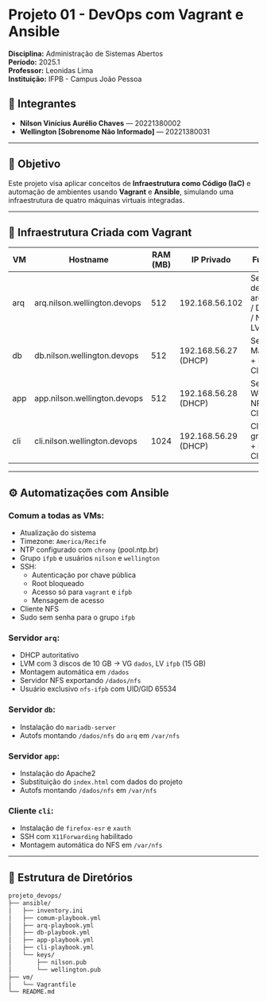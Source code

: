 # Projeto 01 - DevOps com Vagrant e Ansible

**Disciplina:** Administração de Sistemas Abertos  
**Período:** 2025.1  
**Professor:** Leonidas Lima  
**Instituição:** IFPB - Campus João Pessoa

## 👥 Integrantes

- **Nilson Vinícius Aurélio Chaves** — 20221380002
- **Wellington [Sobrenome Não Informado]** — 20221380031

---

## 🎯 Objetivo

Este projeto visa aplicar conceitos de **Infraestrutura como Código (IaC)** e automação de ambientes usando **Vagrant** e **Ansible**, simulando uma infraestrutura de quatro máquinas virtuais integradas.

---

## 🧱 Infraestrutura Criada com Vagrant

| VM    | Hostname                      | RAM (MB) | IP Privado         | Função             |
|-------|-------------------------------|----------|---------------------|---------------------|
| arq   | arq.nilson.wellington.devops  | 512      | 192.168.56.102      | Servidor de arquivos / DHCP / NFS / LVM |
| db    | db.nilson.wellington.devops   | 512      | 192.168.56.27 (DHCP) | Servidor MariaDB + NFS Cliente |
| app   | app.nilson.wellington.devops  | 512      | 192.168.56.28 (DHCP) | Servidor Web + NFS Cliente |
| cli   | cli.nilson.wellington.devops  | 1024     | 192.168.56.29 (DHCP) | Cliente gráfico + NFS Cliente |

---

## ⚙️ Automatizações com Ansible

### Comum a todas as VMs:
- Atualização do sistema
- Timezone: `America/Recife`
- NTP configurado com `chrony` (pool.ntp.br)
- Grupo `ifpb` e usuários `nilson` e `wellington`
- SSH:
  - Autenticação por chave pública
  - Root bloqueado
  - Acesso só para `vagrant` e `ifpb`
  - Mensagem de acesso
- Cliente NFS
- Sudo sem senha para o grupo `ifpb`

### Servidor `arq`:
- DHCP autoritativo
- LVM com 3 discos de 10 GB → VG `dados`, LV `ifpb` (15 GB)
- Montagem automática em `/dados`
- Servidor NFS exportando `/dados/nfs`
- Usuário exclusivo `nfs-ifpb` com UID/GID 65534

### Servidor `db`:
- Instalação do `mariadb-server`
- Autofs montando `/dados/nfs` do `arq` em `/var/nfs`

### Servidor `app`:
- Instalação do Apache2
- Substituição do `index.html` com dados do projeto
- Autofs montando `/dados/nfs` em `/var/nfs`

### Cliente `cli`:
- Instalação de `firefox-esr` e `xauth`
- SSH com `X11Forwarding` habilitado
- Montagem automática do NFS em `/var/nfs`

---

## 📁 Estrutura de Diretórios

```bash
projeto_devops/
├── ansible/
│   ├── inventory.ini
│   ├── comum-playbook.yml
│   ├── arq-playbook.yml
│   ├── db-playbook.yml
│   ├── app-playbook.yml
│   ├── cli-playbook.yml
│   └── keys/
│       ├── nilson.pub
│       └── wellington.pub
├── vm/
│   └── Vagrantfile
└── README.md

